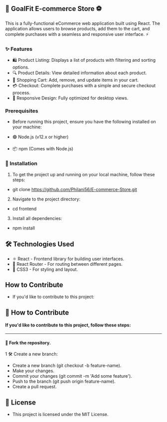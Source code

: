 ## 🛒 GoalFit E-commerce Store ⚽
This is a fully-functional eCommerce web application built using React. The application allows users to browse products, add them to the cart, and complete purchases with a seamless and responsive user interface. ⚡️

### ✨ Features
- 🛍️ Product Listing: Displays a list of products with filtering and sorting options.
- 🔍 Product Details: View detailed information about each product.
- 🛒 Shopping Cart: Add, remove, and update items in your cart.
- 💳 Checkout: Complete purchases with a simple and secure checkout process.
- 📱 Responsive Design: Fully optimized for desktop views.

###  Prerequisites
- Before running this project, ensure you have the following installed on your machine:

- 🟢 Node.js (v12.x or higher)
- 📦 npm (Comes with Node.js)

### 🚀 Installation

1. To get the project up and running on your local machine, follow these steps:

- git clone https://github.com/Philani56/E-commerce-Store.git

2. Navigate to the project directory:

- cd frontend

3. Install all dependencies:

- npm install

## 🛠️ Technologies Used

- ⚛️ React - Frontend library for building user interfaces.
- 🚦 React Router - For routing between different pages.
- 🎨 CSS3 - For styling and layout.

## How to Contribute
- If you'd like to contribute to this project:

## 🤝 How to Contribute

#### If you'd like to contribute to this project, follow these steps:

<hr/>

#### 🍴 Fork the repository.

1 🛠️ Create a new branch:

- Create a new branch (git checkout -b feature-name).
- Make your changes.
- Commit your changes (git commit -m 'Add some feature').
- Push to the branch (git push origin feature-name).
- Create a pull request.

## 📜 License

- This project is licensed under the MIT License.

